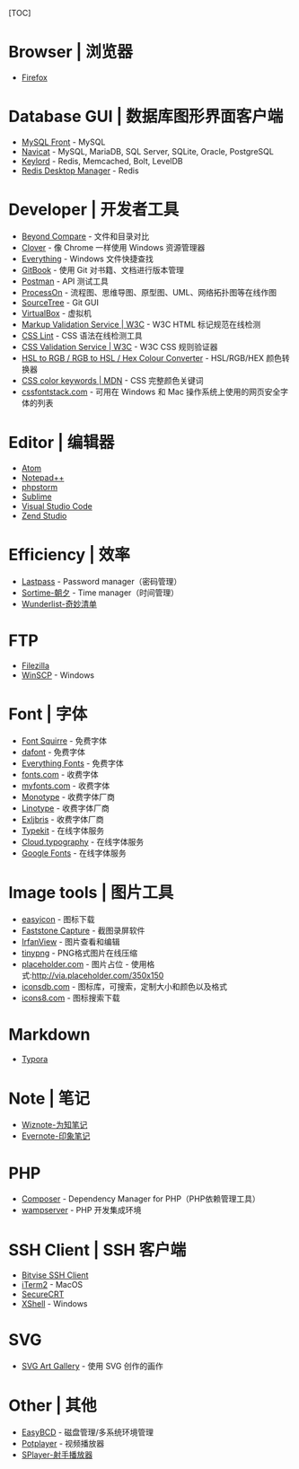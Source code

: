 [TOC]

# Browser | 浏览器
- [Firefox](http://www.firefox.com.cn/)


# Database GUI | 数据库图形界面客户端
- [MySQL Front](http://www.mysqlfront.de/) - MySQL
- [Navicat](https://navicat.com) - MySQL, MariaDB, SQL Server, SQLite, Oracle, PostgreSQL
- [Keylord](https://protonail.com/) - Redis, Memcached, Bolt, LevelDB
- [Redis Desktop Manager](https://redisdesktop.com/) - Redis


# Developer | 开发者工具
- [Beyond Compare](http://scootersoftware.com/) - 文件和目录对比
- [Clover](http://cn.ejie.me/) - 像 Chrome 一样使用 Windows 资源管理器
- [Everything](http://www.voidtools.com/) - Windows 文件快捷查找
- [GitBook](https://www.gitbook.com/) - 使用 Git 对书籍、文档进行版本管理
- [Postman](https://www.getpostman.com/) - API 测试工具
- [ProcessOn](https://www.processon.com/) - 流程图、思维导图、原型图、UML、网络拓扑图等在线作图
- [SourceTree](https://www.sourcetreeapp.com/) - Git GUI
- [VirtualBox](https://www.virtualbox.org/) - 虚拟机
- [Markup Validation Service | W3C](https://validator.w3.org/) - W3C HTML 标记规范在线检测
- [CSS Lint](http://csslint.net/) - CSS 语法在线检测工具
- [CSS Validation Service | W3C](http://jigsaw.w3.org/css-validator/) - W3C CSS 规则验证器
- [HSL to RGB / RGB to HSL / Hex Colour Converter](http://serennu.com/colour/hsltorgb.php) - HSL/RGB/HEX 颜色转换器
- [CSS color keywords | MDN](https://developer.mozilla.org/en-US/docs/Web/CSS/color_value#Color_keywords) - CSS 完整颜色关键词
- [cssfontstack.com](https://www.cssfontstack.com/) - 可用在 Windows 和 Mac 操作系统上使用的网页安全字体的列表


# Editor | 编辑器
- [Atom](https://atom.io/)
- [Notepad++](https://notepad-plus-plus.org/)
- [phpstorm](https://www.jetbrains.com/phpstorm/)
- [Sublime](https://www.sublimetext.com/)
- [Visual Studio Code](https://code.visualstudio.com/)
- [Zend Studio](http://www.zend.com/en/products/studio)


# Efficiency | 效率
- [Lastpass](https://www.lastpass.com/) - Password manager（密码管理）
- [Sortime-朝夕](https://www.sortime.com/) - Time manager（时间管理）
- [Wunderlist-奇妙清单](https://www.wunderlist.com/)


# FTP
- [Filezilla](https://filezilla-project.org/)
- [WinSCP](https://winscp.net) - Windows


# Font | 字体
- [Font Squirre](https://www.fontsquirrel.com/) - 免费字体
- [dafont](https://www.dafont.com/) - 免费字体
- [Everything Fonts](https://everythingfonts.com/) - 免费字体
- [fonts.com](https://www.fonts.com/) - 收费字体
- [myfonts.com](http://www.myfonts.com/) - 收费字体
- [Monotype](http://www.monotype.com/) - 收费字体厂商
- [Linotype](https://www.linotype.com/) - 收费字体厂商
- [Exljbris](https://www.exljbris.com/) - 收费字体厂商
- [Typekit](https://typekit.com/) - 在线字体服务
- [Cloud.typography](https://www.typography.com/cloud/welcome/) - 在线字体服务
- [Google Fonts](https://www.google.com/fonts) - 在线字体服务


# Image tools | 图片工具
- [easyicon](http://www.easyicon.net/) - 图标下载
- [Faststone Capture](http://faststone.org/) - 截图录屏软件
- [IrfanView](http://www.irfanview.com/) - 图片查看和编辑
- [tinypng](https://tinypng.com/) - PNG格式图片在线压缩
- [placeholder.com](https://placeholder.com/) - 图片占位 - 使用格式:http://via.placeholder.com/350x150
- [iconsdb.com](https://www.iconsdb.com/) - 图标库，可搜索，定制大小和颜色以及格式
- [icons8.com](https://icons8.com/) - 图标搜索下载


# Markdown
- [Typora](https://typora.io/)


# Note | 笔记
- [Wiznote-为知笔记](http://www.wiz.cn/)
- [Evernote-印象笔记](https://www.yinxiang.com/)


# PHP
- [Composer](https://getcomposer.org/) - Dependency Manager for PHP（PHP依赖管理工具）
- [wampserver](http://www.wampserver.com) - PHP 开发集成环境


# SSH Client | SSH 客户端
- [Bitvise SSH Client](https://www.bitvise.com)
- [iTerm2](https://iterm2.com/) - MacOS
- [SecureCRT](https://www.vandyke.com/products/securecrt/)
- [XShell](http://www.netsarang.com/products/xsh_overview.html) - Windows


# SVG
- [SVG Art Gallery](http://www1.plurib.us/svg_gallery/) - 使用 SVG 创作的画作


# Other | 其他
- [EasyBCD](http://neosmart.net/EasyBCD/) - 磁盘管理/多系统环境管理
- [Potplayer](http://potplayer.daum.net) - 视频播放器
- [SPlayer-射手播放器](https://splayer.org/)

